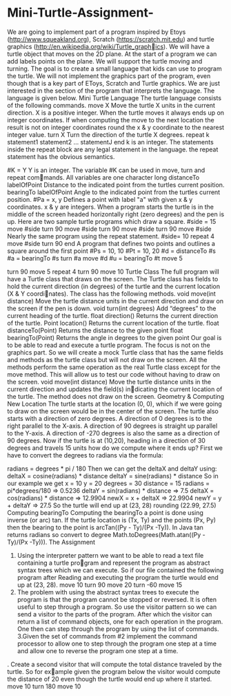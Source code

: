 # Mini-Turtle-Assignment-

We are going to implement part of a program inspired by Etoys (http://www.squeakland.org), 
Scratch (https://scratch.mit.edu) and turtle graphics (http://en.wikipedia.org/wiki/Turtle_graphics).
We will have a turtle object that moves on the 2D plane. At the start of a program we can add 
labels points on the plane. 
We will support the turtle moving and turning. The goal is to create a small language that kids 
can use to program the turtle. We will not implement the graphics part of the program, even 
though that is a key part of EToys, Scratch and Turtle graphics. We are just interested in the 
section of the program that interprets the language. The language is given below.
Mini Turtle Language
The turtle language consists of the following commands. 
move X 
Move the turtle X units in the current direction. X is a positive integer. When the 
turtle moves it always ends up on integer coordinates. If when computing the 
move to the next location the result is not on integer coordinates round the x & y 
coordinate to the nearest integer value. 
turn X 
Turn the direction of the turtle X degrees. 
repeat k 
statement1 
statement2 
... 
statementJ 
end 
k is an integer. The statements inside the repeat block are any legal statement in 
the language. the repeat statement has the obvious semantics. 

#K = Y 
Y is an integer. The variable #K can be used in move, turn and repeat commands. All variables are one character long 
distanceTo labelOfPoint 
Distance to the indicated point from the turtles current position. 
bearingTo labelOfPoint 
Angle to the indicated point from the turtles current position. 
#Pa = x, y 
Defines a point with label "a" with given x & y coordinates. x & y are integers. 
When a program starts the turtle is in the middle of the screen headed horizontally right (zero 
degrees) and the pen is up. Here are two sample turtle programs which draw a square. 
#side = 15 
move #side 
turn 90 
move #side 
turn 90 
move #side 
turn 90 
move #side 
Nearly the same program using the repeat statement. 
#side= 10 
repeat 4 
move #side 
turn 90 
end 
A program that defines two points and outlines a square around the first point 
#Ps = 10, 10 
#Pt = 10, 20 
#d = distanceTo #s 
#a = bearingTo #s 
turn #a 
move #d 
#u = bearingTo #t 
move 5

turn 90 
move 5 
repeat 4 
turn 90 
move 10 
Turtle Class 
The full program will have a Turtle class that draws on the screen. The Turtle class has fields 
to hold the current direction (in degrees) of the turtle and the current location (X & Y coordinates). The class has the following methods. 
void move(int distance) 
Move the turtle distance units in the current direction and draw on the screen if 
the pen is down. 
void turn(int degrees) 
Add “degrees” to the current heading of the turtle. 
float direction() 
Returns the current direction of the turtle. 
Point location() 
Returns the current location of the turtle. 
float distanceTo(Point) 
Returns the distance to the given point 
float bearingTo(Point) 
Returns the angle in degrees to the given point 
Our goal is to be able to read and execute a turtle program. The focus is not on the graphics 
part. So we will create a mock Turtle class that has the same fields and methods as the turtle 
class but will not draw on the screen. All the methods perform the same operation as the real 
Turtle class except for the move method. This will allow us to test our code without having to 
draw on the screen. 
void move(int distance) 
Move the turtle distance units in the current direction and updates the field(s) indicating the current location of the turtle. The method does not draw on the 
screen. 
Geometry & Computing New Location 
The turtle starts at the location (0, 0), which if we were going to draw on the screen would be in 
the center of the screen. The turtle also starts with a direction of zero degrees. A direction of 0 
degrees is to the right parallel to the X-axis. A direction of 90 degrees is straight up parallel to 
the Y-axis. A direction of -270 degrees is also the same as a direction of 90 degrees. 
Now if the turtle is at (10,20), heading in a direction of 30 degrees and travels 15 units how do 
we compute where it ends up? First we have to convert the degrees to radians via the formula: 

radians = degrees * pi / 180 
Then we can get the deltaX and deltaY using: 
deltaX = cosine(radians) * distance 
deltaY = sine(radians) * distance 
So in our example we get 
x = 10 
y = 20 
degrees = 30 
distance = 15 
radians = pi*degrees/180 => 0.5236 
deltaY = sin(radians) * distance => 7.5 deltaX = cos(radians) * distance => 12.9904 
newX = x + deltaX => 22.9904 
newY = y + deltaY => 27.5 
So the turtle will end up at (23, 28) rounding (22.99, 27.5) 
Computing bearingTo 
Computing the bearingTo a point is done using inverse (or arc) tan. If the turtle location is (Tx, 
Ty) and the points (Px, Py) then the bearing to the point is arcTan((Py - Ty)/(Px -Ty)). In Java 
tan returns radians so convert to degree Math.toDegrees(Math.atan((Py - Ty)/(Px -Ty))). 
The Assignment 
1. Using the interpreter pattern we want to be able to read a text file containing a turtle program and represent the program as abstract syntax trees which we can execute. So if our file 
contained the following program after Reading and executing the program the turtle would end 
up at (23, 28). 
move 10 
turn 90 
move 20 
turn -60 
move 15 
2. The problem with using the abstract syntax trees to execute the program is that the program 
cannot be stopped or reversed. It is often useful to step through a program. So use the visitor 
pattern so we can send a visitor to the parts of the program. After which the visitor can return a 
list of command objects, one for each operation in the program. One then can step through the 
program by using the list of commands. 
3.Given the set of commands from #2 implement the command processor to allow one to step 
through the program one step at a time and allow one to reverse the program one step at a 
time.

. Create a second visitor that will compute the total distance traveled by the turtle. So for example given the program below the visitor would compute the distance of 20 even though the 
turtle would end up where it started. 
move 10 
turn 180 
move 10 
